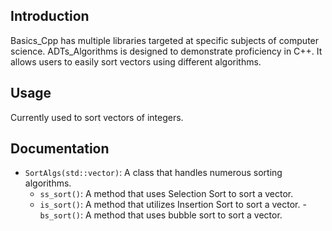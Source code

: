 ## Introduction

Basics_Cpp has multiple libraries targeted at specific subjects of computer science. ADTs_Algorithms is designed to demonstrate proficiency in C++. It allows users to easily sort vectors using different algorithms.

## Usage

Currently used to sort vectors of integers.

## Documentation

- `SortAlgs(std::vector)`: A class that handles numerous sorting algorithms.
  - `ss_sort()`: A method that uses Selection Sort to sort a vector.
  - `is_sort()`: A method that utilizes Insertion Sort to sort a vector.
  -`bs_sort()`: A method that uses bubble sort to sort a vector.
